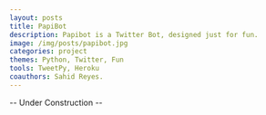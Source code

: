 ```yaml
---
layout: posts
title: PapiBot
description: Papibot is a Twitter Bot, designed just for fun.
image: /img/posts/papibot.jpg
categories: project
themes: Python, Twitter, Fun
tools: TweetPy, Heroku
coauthors: Sahid Reyes.
---
```


-- Under Construction --